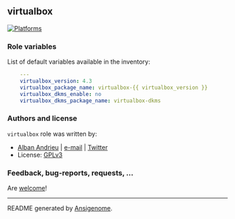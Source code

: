 ## virtualbox

  [![Platforms](http://img.shields.io/badge/platforms-ubuntu-lightgrey.svg?style=flat)](#)





### Role variables

List of default variables available in the inventory:

```yaml
    ---
    virtualbox_version: 4.3
    virtualbox_package_name: virtualbox-{{ virtualbox_version }}
    virtualbox_dkms_enable: no
    virtualbox_dkms_package_name: virtualbox-dkms
```




### Authors and license

`virtualbox` role was written by:
- [Alban Andrieu](nabla.mobi) | [e-mail](mailto:alban.andrieu@free.fr) | [Twitter](https://twitter.com/AlbanAndrieu)
- License: [GPLv3](https://tldrlegal.com/license/gnu-general-public-license-v3-%28gpl-3%29)

### Feedback, bug-reports, requests, ...

Are [welcome](https://github.com/AlbanAndrieu/ansible-virtualbox/issues)!

***

README generated by [Ansigenome](https://github.com/nickjj/ansigenome/).
